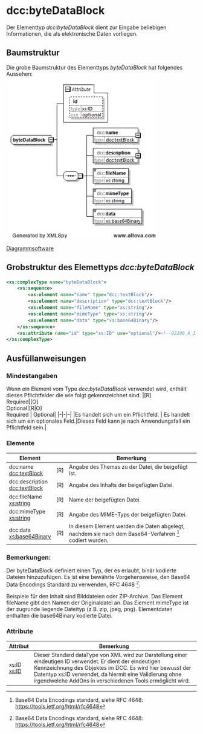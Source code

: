 # dcc:byteDataBlock
Der Elementtyp *dcc:byteDataBlock* dient zur Eingabe beliebigen Informationen, die als 
elektronische Daten vorliegen. 

## Baumstruktur

Die grobe Baumstruktur des Elementtyps *byteDataBlock* hat folgendes Aussehen:

<img src="../../images/byteDataBlock.png" alt="byteDataBlock" width="405" />

[Diagrammsoftware](../XSD_diagramviewer.md)

## Grobstruktur des Elemettyps *dcc:byteDataBlock* 
```xml
<xs:complexType name="byteDataBlock">
	<xs:sequence>
		<xs:element name="name" type="dcc:textBlock"/>
		<xs:element name="description" type="dcc:textBlock"/>
		<xs:element name="fileName" type="xs:string"/>
		<xs:element name="mimeType" type="xs:string"/>
		<xs:element name="data" type="xs:base64Binary"/>
	</xs:sequence>
	<xs:attribute name="id" type="xs:ID" use="optional"/><!--92200_A_I-->
</xs:complexType>
```

## Ausfüllanweisungen

### Mindestangaben

Wenn ein Element vom Type *dcc:byteDataBlock* verwendet wird, enthält dieses Pflichtfelder die wie folgt gekennzeichnet sind.
|[R] <br> Required|[O] <br> Optional|[R\|O]<br>Required \| Optional|
|-|-|-|
|Es handelt sich um ein Pflichtfeld. | Es handelt sich um ein optionales Feld.|Dieses Feld kann je nach Anwendungsfall ein Pflichtfeld sein.|

### Elemente
|Element||Bemerkung|
|-|-|-|
|dcc:name<br>[dcc:textBlock](../auxElements/textBlock.md) |[R]|Angabe des Themas zu der Datei, die beigefügt ist.|
|dcc:description<br>[dcc:textBlock](../auxElements/textBlock.md)| [R]|Angabe des Inhalts der beigefügten Datei.|
|dcc:fileName <br>[xs:string](https://www.w3.org/TR/xmlschema-2/#string)|[R]|Name der beigefügten Datei.|
|dcc:mimeType <br>[xs:string](https://www.w3.org/TR/xmlschema-2/#string)|[R]|Angabe des MIME-Typs der beigefügten Datei.|
|dcc:data <br>[xs:base64Binary](https://www.w3.org/TR/xmlschema-2/#base64Binary)|[R]|In diesem Element werden die Daten abgelegt, nachdem sie nach dem Base64-Verfahren [^1] codiert wurden.

### Bemerkungen:

Der byteDataBlock definiert einen Typ, der es erlaubt, binär kodierte Dateien hinzuzufügen. Es ist eine bewährte Vorgehensweise, den Base64 Data Encodings Standard zu verwenden, RFC 4648 [^1].

Beispiele für den Inhalt sind Bilddateien oder ZIP-Archive. Das Element fileName gibt 
den Namen der Originaldatei an. Das Element mimeType ist der zugrunde liegende Dateityp 
(z.B. zip, jpeg, png). Elementdaten enthalten die base64Binary kodierte Datei.

### Attribute

|Attribut|Bemerkung|
|-|-|
|xs:ID<br>[xs:ID](https://www.w3.org/TR/xmlschema-2/#ID)|Dieser Standard dataType von XML wird zur Darstellung einer eindeutigen ID verwendet. Er dient der eindeutigen Kennzeichnung des Objektes im DCC. Es wird hier bewusst der Datentyp xs:ID verwendet, da hiermit eine Validierung ohne irgendwelche AddOns in verschiedenen Tools ermöglicht wird.|

[^1]: Base64 Data Encodings standard, siehe RFC 4648: https://tools.ietf.org/html/rfc4648
